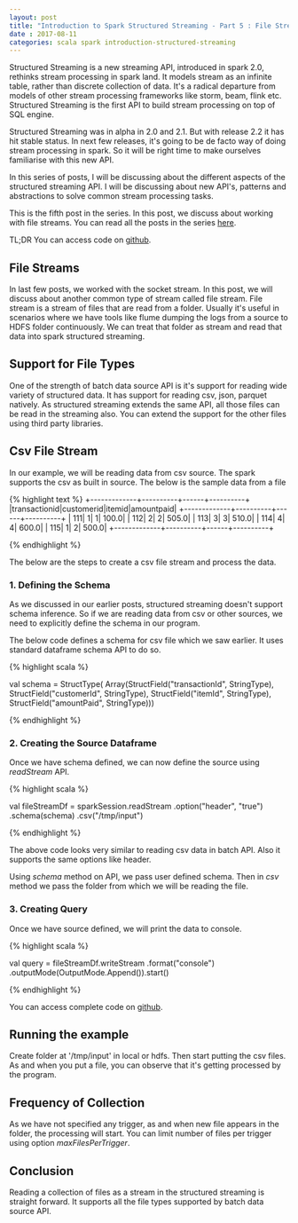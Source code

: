 ```yaml
---
layout: post
title: "Introduction to Spark Structured Streaming - Part 5 : File Streams"
date : 2017-08-11
categories: scala spark introduction-structured-streaming
---
```

Structured Streaming is a new streaming API, introduced in spark 2.0, rethinks stream processing in spark land. It models stream
as an infinite table, rather than discrete collection of data. It's a radical departure from models of other stream processing frameworks like
storm, beam, flink etc. Structured Streaming is the first API to build stream processing on top of SQL engine.

Structured Streaming was in alpha in 2.0 and 2.1. But with release 2.2 it has hit stable status. In next few releases,
it's going to be de facto way of doing stream processing in spark. So it will be right time to make ourselves familiarise
with this new API.

In this series of posts, I will be discussing about the different aspects of the structured streaming API. I will be discussing about
new API's, patterns and abstractions to solve common stream processing tasks. 

This is the fifth post in the series. In this post, we discuss about working with file streams. You 
can read all the posts in the series [here](/categories/introduction-structured-streaming).

TL;DR You can access code on [github](https://github.com/phatak-dev/spark2.0-examples/tree/master/src/main/scala/com/madhukaraphatak/examples/sparktwo/streaming).

## File Streams

In last few posts, we worked with the socket stream. In this post, we will discuss about another common type of stream called file stream. File stream is
a stream of files that are read from a folder. Usually it's useful in scenarios where we have tools like flume dumping the logs from a source to HDFS folder continuously. We can treat that folder as stream and read that data into spark structured streaming.

## Support for File Types

One of the strength of batch data source API is it's support for reading wide variety of structured data. It has support for reading csv, json, parquet natively. As structured streaming extends the same API, all those files can be read in  the streaming also. You can extend the support for the other files using third party libraries.

## Csv File Stream

In our example, we will be reading data from csv source. The spark supports the csv as built in source. The below is the sample data from a file

{% highlight text %}
+-------------+----------+------+----------+
|transactionid|customerid|itemid|amountpaid|
+-------------+----------+------+----------+
|          111|         1|     1|     100.0|
|          112|         2|     2|     505.0|
|          113|         3|     3|     510.0|
|          114|         4|     4|     600.0|
|          115|         1|     2|     500.0|
+-------------+----------+------+----------+

{% endhighlight %}

The below are the steps to create a csv file stream and process the data.

### 1. Defining the Schema
As we discussed in our earlier posts, structured streaming doesn't support schema inference. So if we are reading data from csv or other sources, we need to explicitly define the schema in our program.

The below code defines a schema for csv file which we saw earlier. It uses standard dataframe schema API to do so.

{% highlight scala %}

val schema = StructType(
  Array(StructField("transactionId", StringType),
        StructField("customerId", StringType),
        StructField("itemId", StringType),
        StructField("amountPaid", StringType)))

{% endhighlight %}

### 2. Creating the Source Dataframe

Once we have schema defined, we can now define the source using *readStream* API.

{% highlight scala %}

val fileStreamDf = sparkSession.readStream
  .option("header", "true")
  .schema(schema)
  .csv("/tmp/input")

{% endhighlight %}

The above code looks very similar to reading csv data in batch API. Also it supports the same options like header.

Using *schema* method on API, we pass user defined schema. Then in *csv* method we pass the folder from which we will be reading the file.

### 3. Creating Query

Once we have source defined, we will print the data to console.

{% highlight scala %}

 val query = fileStreamDf.writeStream
      .format("console")
      .outputMode(OutputMode.Append()).start()

{% endhighlight %}

You can access complete code on [github](https://github.com/phatak-dev/spark2.0-examples/blob/master/src/main/scala/com/madhukaraphatak/examples/sparktwo/streaming/FileStreamExample.scala).


## Running the example

Create folder at '/tmp/input' in local or hdfs. Then start putting the csv files. As and when you put a file, you can observe that it's getting processed by the program.

## Frequency of Collection

As we have not specified any trigger, as and when new file appears in the folder, the processing will start. You can limit number of files per trigger using option *maxFilesPerTrigger*.

## Conclusion

Reading a collection of files as a stream in the structured streaming is straight forward. It supports all the file types supported by batch data source API.

